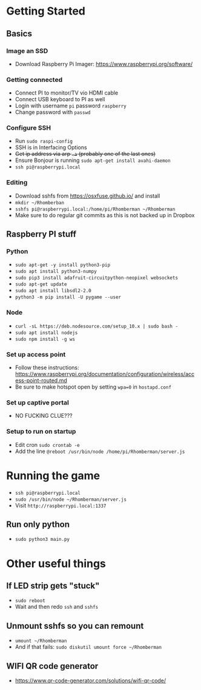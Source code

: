 
# Getting Started

## Basics

### Image an SSD

- Download Raspberry Pi Imager: https://www.raspberrypi.org/software/

### Getting connected

- Connect PI to monitor/TV vio HDMI cable
- Connect USB keyboard to PI as well
- Login with username `pi` password `raspberry`
- Change password with `passwd`

### Configure SSH

- Run `sudo raspi-config`
- SSH is in Interfacing Options
- ~~Get ip address via arp `-a` (probably one of the last ones)~~
- Ensure Bonjour is running `sudo apt-get install avahi-daemon`
- `ssh pi@raspberrypi.local`

### Editing

- Download sshfs from https://osxfuse.github.io/ and install
- `mkdir ~/Rhomberban`
- `sshfs pi@raspberrypi.local:/home/pi/Rhomberman ~/Rhomberman`
- Make sure to do regular git commits as this is not backed up in Dropbox

## Raspberry PI stuff

### Python

- `sudo apt-get -y install python3-pip`
- `sudo apt install python3-numpy`
- `sudo pip3 install adafruit-circuitpython-neopixel websockets`
- `sudo apt-get update`
- `sudo apt install libsdl2-2.0`
- `python3 -m pip install -U pygame --user`

### Node

- `curl -sL https://deb.nodesource.com/setup_10.x | sudo bash -`
- `sudo apt install nodejs`
- `sudo npm install -g ws`

### Set up access point

- Follow these instructions: https://www.raspberrypi.org/documentation/configuration/wireless/access-point-routed.md
- Be sure to make hotspot open by setting `wpa=0` in `hostapd.conf`

### Set up captive portal

- NO FUCKING CLUE???

### Setup to run on startup

- Edit cron `sudo crontab -e`
- Add the line `@reboot /usr/bin/node /home/pi/Rhomberman/server.js`

# Running the game

- `ssh pi@raspberrypi.local`
- `sudo /usr/bin/node ~/Rhomberman/server.js`
- Visit `http://raspberrypi.local:1337`


## Run only python

- `sudo python3 main.py`


# Other useful things

## If LED strip gets "stuck"

- `sudo reboot`
- Wait and then redo `ssh` and `sshfs`

## Unmount sshfs so you can remount

- `umount ~/Rhomberman`
- And if that fails: `sudo diskutil umount force ~/Rhomberman`


## WIFI QR code generator

- https://www.qr-code-generator.com/solutions/wifi-qr-code/

